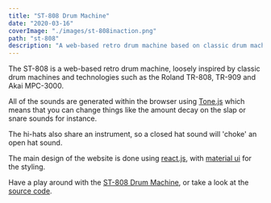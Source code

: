 ```yaml
---
title: "ST-808 Drum Machine"
date: "2020-03-16"
coverImage: "./images/st-808inaction.png"
path: "st-808"
description: "A web-based retro drum machine based on classic drum machines."
---
```


The ST-808 is a web-based retro drum machine, loosely inspired by classic drum machines and technologies such as the Roland TR-808, TR-909 and Akai MPC-3000.

All of the sounds are generated within the browser using [Tone.js](https://tonejs.github.io/) which means that you can change things like the amount decay on the slap or snare sounds for instance.

The hi-hats also share an instrument, so a closed hat sound will 'choke' an open hat sound.

The main design of the website is done using [react.js](https://reactjs.org/), with [material ui](https://material-ui.com/) for the styling.

Have a play around with the [ST-808 Drum Machine](http://st808.herokuapp.com/), or take a look at the [source code](https://github.com/LaustinSpayce/ST-808-Drum-Machine).
